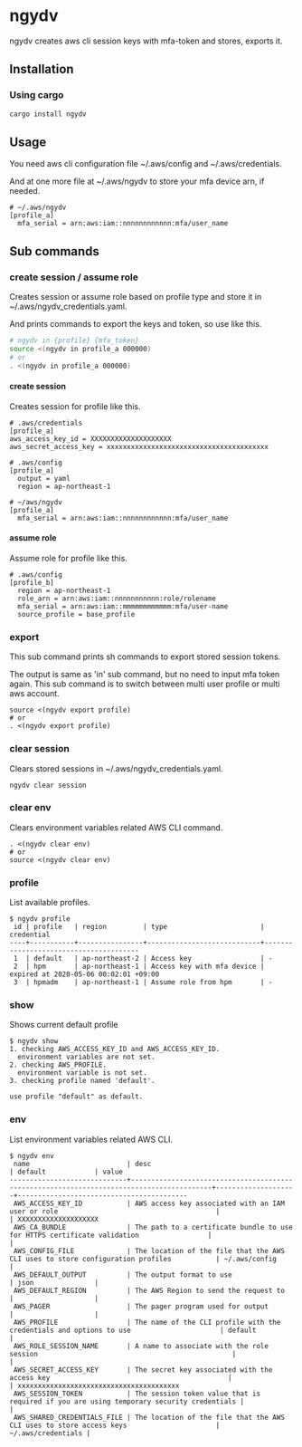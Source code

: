 # ngydv
ngydv creates aws cli session keys with mfa-token and stores, exports it.

## Installation
### Using cargo

```bash
cargo install ngydv
```

## Usage
You need aws cli configuration file ~/.aws/config and ~/.aws/credentials.

And at one more file at ~/.aws/ngydv to store your mfa device arn, if needed.

```~/.aws/ngydv
# ~/.aws/ngydv
[profile_a]
  mfa_serial = arn:aws:iam::nnnnnnnnnnnn:mfa/user_name
```

## Sub commands
### create session / assume role
Creates session or assume role based on profile type and store it in ~/.aws/ngydv_credentials.yaml.

And prints commands to export the keys and token, so use like this.

```bash
# ngydv in {profile} {mfa_token}
source <(ngydv in profile_a 000000)
# or
. <(ngydv in profile_a 000000)
```

#### create session
Creates session for profile like this.

``` .aws/credentials
# .aws/credentials
[profile_a]
aws_access_key_id = XXXXXXXXXXXXXXXXXXXX
aws_secret_access_key = xxxxxxxxxxxxxxxxxxxxxxxxxxxxxxxxxxxxxxxx
```

``` .aws/config
# .aws/config
[profile_a]
  output = yaml
  region = ap-northeast-1
```

```~/.aws/ngydv
# ~/aws/ngydv
[profile_a]
  mfa_serial = arn:aws:iam::nnnnnnnnnnnn:mfa/user_name
```

#### assume role
Assume role for profile like this.

``` .aws/config
# .aws/config
[profile_b]
  region = ap-northeast-1
  role_arn = arn:aws:iam::nnnnnnnnnnn:role/rolename
  mfa_serial = arn:aws:iam::mmmmmmmmmmmm:mfa/user-name
  source_profile = base_profile
```

### export
This sub command prints sh commands to export stored session tokens.

The output is same as 'in' sub command, but no need to input mfa token again. This sub command is to switch between multi user profile or multi aws account.

```
source <(ngydv export profile)
# or
. <(ngydv export profile)
```

### clear session
Clears stored sessions in ~/.aws/ngydv_credentials.yaml.

```
ngydv clear session
```

### clear env
Clears environment variables related AWS CLI command.

```
. <(ngydv clear env)
# or
source <(ngydv clear env)
```

### profile
List available profiles.

```
$ ngydv profile
 id | profile   | region         | type                       | credential
----+-----------+----------------+----------------------------+---------------------------------------
 1  | default   | ap-northeast-2 | Access key                 | -
 2  | hpm       | ap-northeast-1 | Access key with mfa device | expired at 2020-05-06 00:02:01 +09:00
 3  | hpmadm    | ap-northeast-1 | Assume role from hpm       | -
```

### show
Shows current default profile

```
$ ngydv show
1. checking AWS_ACCESS_KEY_ID and AWS_ACCESS_KEY_ID.
  environment variables are not set.
2. checking AWS_PROFILE.
  environment variable is not set.
3. checking profile named 'default'.

use profile "default" as default.
```

### env
List environment variables related AWS CLI.

```
$ ngydv env
 name                        | desc                                                                                     | default            | value
-----------------------------+------------------------------------------------------------------------------------------+--------------------+------------------------------------------
 AWS_ACCESS_KEY_ID           | AWS access key associated with an IAM user or role                                       |                    | XXXXXXXXXXXXXXXXXXXX
 AWS_CA_BUNDLE               | The path to a certificate bundle to use for HTTPS certificate validation                 |                    |
 AWS_CONFIG_FILE             | The location of the file that the AWS CLI uses to store configuration profiles           | ~/.aws/config      |
 AWS_DEFAULT_OUTPUT          | The output format to use                                                                 | json               |
 AWS_DEFAULT_REGION          | The AWS Region to send the request to                                                    |                    |
 AWS_PAGER                   | The pager program used for output                                                        |                    |
 AWS_PROFILE                 | The name of the CLI profile with the credentials and options to use                      | default            |
 AWS_ROLE_SESSION_NAME       | A name to associate with the role session                                                |                    |
 AWS_SECRET_ACCESS_KEY       | The secret key associated with the access key                                            |                    | xxxxxxxxxxxxxxxxxxxxxxxxxxxxxxxxxxxxxxxx
 AWS_SESSION_TOKEN           | The session token value that is required if you are using temporary security credentials |                    |
 AWS_SHARED_CREDENTIALS_FILE | The location of the file that the AWS CLI uses to store access keys                      | ~/.aws/credentials |
```
